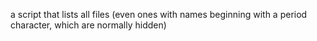 a script that lists all files (even ones with names beginning with a period character, which are normally hidden) 
